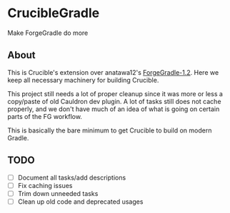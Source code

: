 # CrucibleGradle
Make ForgeGradle do more

## About
This is Crucible's extension over anatawa12's [ForgeGradle-1.2](https://github.com/anatawa12/ForgeGradle-1.2/).
Here we keep all necessary machinery for building Crucible.

This project still needs a lot of proper cleanup since it was more or less a copy/paste of old Cauldron dev plugin. 
A lot of tasks still does not cache properly, and we don't have much of an idea of what is going on certain parts of the
FG workflow.

This is basically the bare minimum to get Crucible to build on modern Gradle.

## TODO
* [ ] Document all tasks/add descriptions
* [ ] Fix caching issues
* [ ] Trim down unneeded tasks
* [ ] Clean up old code and deprecated usages
